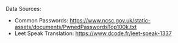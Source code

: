 Data Sources:
- Common Passwords: https://www.ncsc.gov.uk/static-assets/documents/PwnedPasswordsTop100k.txt 
- Leet Speak Translation: https://www.dcode.fr/leet-speak-1337
